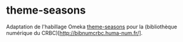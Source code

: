 # theme-seasons
Adaptation de l'habillage Omeka [theme-seasons](https://github.com/omeka/theme-seasons) pour la (bibliothèque numérique du CRBC)[http://bibnumcrbc.huma-num.fr/].
